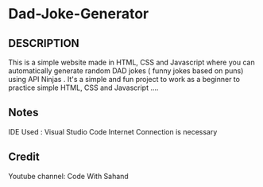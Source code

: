 # Dad-Joke-Generator
 ## DESCRIPTION
This is a simple website made in HTML, CSS and Javascript where you can automatically generate random DAD jokes ( funny jokes based on puns) using API Ninjas . 
It's a simple and fun project to work as a beginner to practice simple HTML, CSS and Javascript ....

## Notes
 IDE Used : Visual Studio Code 
 Internet Connection is necessary 

## Credit 
 Youtube channel: Code With Sahand
